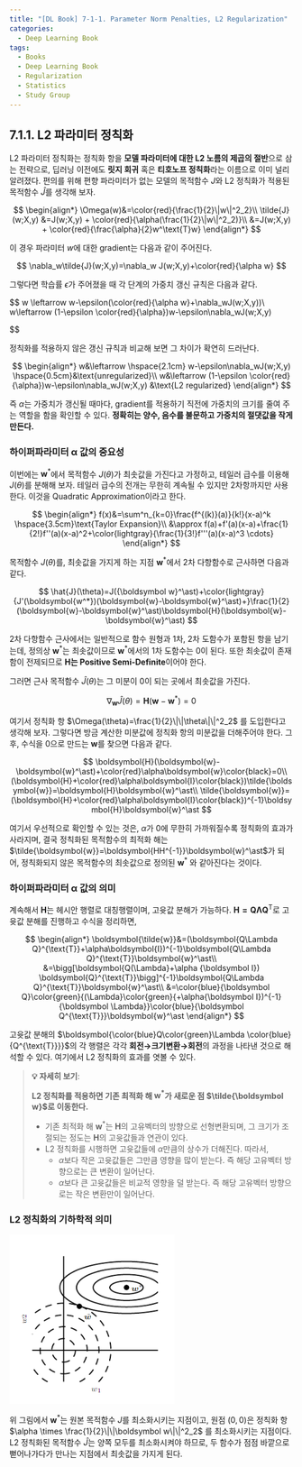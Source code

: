```yaml
---
title: "[DL Book] 7-1-1. Parameter Norm Penalties, L2 Regularization"
categories:
  - Deep Learning Book
tags:
  - Books
  - Deep Learning Book
  - Regularization
  - Statistics
  - Study Group
---
```


## 7.1.1. L2 파라미터 정칙화

L2 파라미터 정칙화는 정칙화 항을 **모델 파라미터에 대한 L2 노름의 제곱의 절반**으로 삼는 전략으로, 딥러닝 이전에도 **릿지 회귀** 혹은 **티호노프 정칙화**라는 이름으로 이미 널리 알려졌다. 편의를 위해 편향 파라미터가 없는 모델의 목적함수 $J$와 L2 정칙화가 적용된 목적함수 $\hat{J}$를 생각해 보자.

$$
\begin{align*}
\Omega(w)&=\color{red}{\frac{1}{2}\|w\|^2_2}\\
\tilde{J}(w;X,y) &=J(w;X,y) + \color{red}{\alpha(\frac{1}{2}\|w\|^2_2)}\\
&=J(w;X,y) + \color{red}{\frac{\alpha}{2}w^\text{T}w}
\end{align*}
$$

이 경우 파라미터 $w$에 대한 gradient는 다음과 같이 주어진다.

$$
\nabla_w\tilde{J}(w;X,y)=\nabla_w J(w;X,y)+\color{red}{\alpha w}
$$

그렇다면 학습률 $\epsilon$가 주어졌을 때 각 단계의 가중치 갱신 규칙은 다음과 같다.

$$
w \leftarrow w-\epsilon(\color{red}{\alpha w}+\nabla_wJ(w;X,y))\\
w\leftarrow (1-\epsilon \color{red}{\alpha})w-\epsilon\nabla_wJ(w;X,y)

$$

정칙화를 적용하지 않은 갱신 규칙과 비교해 보면 그 차이가 확연히 드러난다.

$$
\begin{align*}
w&\leftarrow \hspace{2.1cm} w-\epsilon\nabla_wJ(w;X,y)
\hspace{0.5cm}&\text{unregularized}\\
w&\leftarrow (1-\epsilon \color{red}{\alpha})w-\epsilon\nabla_wJ(w;X,y)
&\text{L2 regularized}
\end{align*}
$$

즉 $\alpha$는 가중치가 갱신될 때마다, gradient를 적용하기 직전에 가중치의 크기를 줄여 주는 역할을 함을 확인할 수 있다. **정확히는 양수, 음수를 불문하고 가중치의 절댓값을 작게 만든다.**

### 하이퍼파라미터 $\boldsymbol \alpha$ 값의 중요성

이번에는 $\boldsymbol w^\ast$에서 목적함수 $J(\theta)$가 최솟값을 가진다고 가정하고, 테일러 급수를 이용해 $J(\theta)$를 분해해 보자. 테일러 급수의 전개는 무한히 계속될 수 있지만 2차항까지만 사용한다. 이것을 Quadratic Approximation이라고 한다.

$$
\begin{align*}
f(x)&=\sum^n_{k=0}\frac{f^{(k)}(a)}{k!}(x-a)^k \hspace{3.5cm}\text{Taylor Expansion}\\
 &\approx f(a)+f'(a)(x-a)+\frac{1}{2!}f''(a)(x-a)^2+\color{lightgray}{\frac{1}{3!}f'''(a)(x-a)^3 \cdots}
\end{align*}
$$

목적함수 $J(\theta)$를, 최솟값을 가지게 하는 지점 $\boldsymbol w^*$에서 2차 다항함수로 근사하면 다음과 같다. 

$$
\hat{J}(\theta)=J({\boldsymbol w}^\ast)+\color{lightgray}{J'(\boldsymbol{w^*})(\boldsymbol{w}-\boldsymbol{w}^\ast)+}\frac{1}{2}(\boldsymbol{w}-\boldsymbol{w}^\ast)\boldsymbol{H}(\boldsymbol{w}-\boldsymbol{w}^\ast)
$$

2차 다항함수 근사에서는 일반적으로 함수 원형과 1차, 2차 도함수가 포함된 항을 남기는데, 정의상 $\boldsymbol{w}^\ast$는 최솟값이므로 $\boldsymbol{w}^\ast$에서의 1차 도함수는 0이 된다. 또한 최솟값이 존재함이 전제되므로 **$\boldsymbol H$는 Positive Semi-Definite**이어야 한다.

그러면 근사 목적함수 $\hat{J}(\theta)$는 그 미분이 0이 되는 곳에서 최솟값을 가진다. 

$$
\nabla_{\boldsymbol w}\hat{J}(\theta) = \boldsymbol{H}(\boldsymbol{w}-\boldsymbol{w}^\ast)=0
$$

여기서 정칙화 항 $\Omega(\theta)=\frac{1}{2}\|\|\theta\|\|^2_2$ 를 도입한다고 생각해 보자. 그렇다면 방금 계산한 미분값에 정칙화 항의 미분값을 더해주어야 한다. 그 후, 수식을 0으로 만드는 $\boldsymbol{w}$를 찾으면 다음과 같다.

$$
\boldsymbol{H}(\boldsymbol{w}-\boldsymbol{w}^\ast)+\color{red}\alpha\boldsymbol{w}\color{black}=0\\
(\boldsymbol{H}+\color{red}\alpha\boldsymbol{I}\color{black})\tilde{\boldsymbol{w}}=\boldsymbol{H}\boldsymbol{w}^\ast\\
\tilde{\boldsymbol{w}}=(\boldsymbol{H}+\color{red}\alpha\boldsymbol{I}\color{black})^{-1}\boldsymbol{H}\boldsymbol{w}^\ast
$$

여기서 우선적으로 확인할 수 있는 것은, $\alpha$가 0에 무한히 가까워질수록 정칙화의 효과가 사라지며, 결국 정칙화된 목적함수의 최적화 해는 $\tilde{\boldsymbol{w}}=\boldsymbol{HH^{-1}}\boldsymbol{w}^\ast$가 되어, 정칙화되지 않은 목적함수의 최솟값으로 정의된 $\boldsymbol{w}^\ast$ 와 같아진다는 것이다.

### 하이퍼파라미터 $\boldsymbol \alpha$ 값의 의미

계속해서 $\boldsymbol{H}$는 헤시안 행렬로 대칭행렬이며, 고윳값 분해가 가능하다. $\boldsymbol{H=Q\Lambda Q}^{\text{T}}$로 고윳값 분해를 진행하고 수식을 정리하면,

$$
\begin{align*}
\boldsymbol{\tilde{w}}&=(\boldsymbol{Q\Lambda Q}^{\text{T}}+\alpha\boldsymbol{I})^{-1}\boldsymbol{Q\Lambda Q}^{\text{T}}\boldsymbol{w}^\ast\\
&=\bigg[\boldsymbol{Q(\Lambda}+\alpha {\boldsymbol I}) \boldsymbol{Q}^{\text{T}}\bigg]^{-1}\boldsymbol{Q\Lambda Q}^{\text{T}}\boldsymbol{w}^\ast\\
&=\color{blue}{\boldsymbol Q}\color{green}{(\Lambda}\color{green}{+\alpha{\boldsymbol I})^{-1} {\boldsymbol \Lambda}}\color{blue}{\boldsymbol Q^{\text{T}}}\boldsymbol{w}^\ast
\end{align*}
$$

고윳값 분해의 $\boldsymbol{\color{blue}Q\color{green}\Lambda \color{blue}{Q^{\text{T}}}}$의 각 행렬은 각각 **회전→크기변환→회전**의 과정을 나타낸 것으로 해석할 수 있다. 여기에서 L2 정칙화의 효과를 엿볼 수 있다. 

> **:bulb: 자세히 보기**:
>
> **L2 정칙화를 적용하면 기존 최적화 해 $\boldsymbol w^\ast$가 새로운 점 $\tilde{\boldsymbol w}$로 이동한다.**
>  - 기존 최적화 해 $\boldsymbol w^\ast$는 $\boldsymbol H$의 고유벡터의 방향으로 선형변환되며, 그 크기가 조절되는 정도는 $\boldsymbol H$의 고윳값들과 연관이 있다.
>  - L2 정칙화를 시행하면 고윳값들에 $\alpha$만큼의 상수가 더해진다. 따라서,
>      - $\alpha$보다 작은 고윳값들은 그만큼 영향을 많이 받는다. 즉 해당 고유벡터 방향으로는 큰 변환이 일어난다.
>      - $\alpha$보다 큰 고윳값들은 비교적 영향을 덜 받는다. 즉 해당 고유벡터 방향으로는 작은 변환만이 일어난다.


### L2 정칙화의 기하학적 의미

![Untitled](/assets/images/dlbook/7/3.png)

위 그림에서 $\boldsymbol w^\ast$는 원본 목적함수 $J$를 최소화시키는 지점이고, 원점 $(0, 0)$은 정칙화 항 $\alpha \times \frac{1}{2}\|\|\boldsymbol w\|\|^2_2$ 를 최소화시키는 지점이다. L2 정칙화된 목적함수 $\hat{J}$는 양쪽 모두를 최소화시켜야 하므로, 두 함수가 점점 바깥으로 뻗어나가다가 만나는 지점에서 최솟값을 가지게 된다.